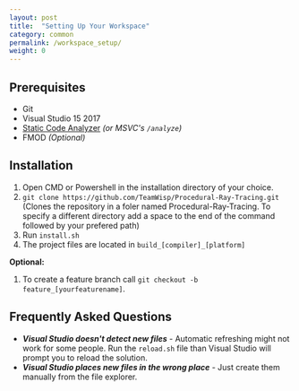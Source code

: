 ```yaml
---
layout: post
title:  "Setting Up Your Workspace"
category: common
permalink: /workspace_setup/
weight: 0
---
```


## Prerequisites

* Git
* Visual Studio 15 2017
* [Static Code Analyzer]({{site.url}}/code_standards/#automated-code-analysis) *(or MSVC's `/analyze`)*
* FMOD *(Optional)*

## Installation

1. Open CMD or Powershell in the installation directory of your choice. 
1. `git clone https://github.com/TeamWisp/Procedural-Ray-Tracing.git` (Clones the repository in a foler named Procedural-Ray-Tracing. To specify a different directory add a space to the end of the command followed by your prefered path)
1. Run `install.sh`
1. The project files are located in `build_[compiler]_[platform]`

**Optional:**
1. To create a feature branch call `git checkout -b feature_[yourfeaturename]`.

## Frequently Asked Questions

* ***Visual Studio doesn't detect new files*** - Automatic refreshing might not work for some people. Run the `reload.sh` file than Visual Studio will prompt you to reload the solution.
* ***Visual Studio places new files in the wrong place*** - Just create them manually from the file explorer.
